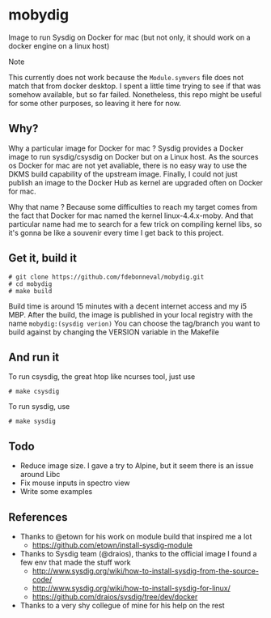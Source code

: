 # mobydig

Image to run Sysdig on Docker for mac (but not only, it should work on a docker engine on a linux host)

> [!NOTE]
> This currently does not work because the `Module.symvers` file does not match that from docker desktop.
> I spent a little time trying to see if that was somehow available, but so far failed. Nonetheless, this
> repo might be useful for some other purposes, so leaving it here for now.

## Why?

Why a particular image for Docker for mac ?
Sysdig provides a Docker image to run sysdig/csysdig on Docker but on a Linux host. As the sources os Docker for mac are not yet avaliable, there is no easy way to use the DKMS build capability of the upstream image. Finally, I could not just publish an image to the Docker Hub as kernel are upgraded often on Docker for mac.

Why that name ?
Because some difficulties to reach my target comes from the fact that Docker for mac named the kernel linux-4.4.x-moby. And that particular name had me to search for a few trick on compiling kernel libs, so it's gonna be like a souvenir every time I get back to this project.

## Get it, build it

    # git clone https://github.com/fdebonneval/mobydig.git
    # cd mobydig
    # make build

Build time is around 15 minutes with a decent internet access and my i5 MBP.
After the build, the image is published in your local registry with the name `mobydig:(sysdig verion)`
You can choose the tag/branch you want to build against by changing the VERSION variable in the Makefile

## And run it

To run csysdig, the great htop like ncurses tool, just use

    # make csysdig

To run sysdig, use

    # make sysdig

## Todo

* Reduce image size. I gave a try to Alpine, but it seem there is an issue around Libc
* Fix mouse inputs in spectro view
* Write some examples

## References

* Thanks to @etown for his work on module build that inspired me a lot 
  * https://github.com/etown/install-sysdig-module
* Thanks to Sysdig team (@draios), thanks to the official image I found a few env that made the stuff work 
  * http://www.sysdig.org/wiki/how-to-install-sysdig-from-the-source-code/
  * http://www.sysdig.org/wiki/how-to-install-sysdig-for-linux/
  * https://github.com/draios/sysdig/tree/dev/docker
* Thanks to a very shy collegue of mine for his help on the rest
